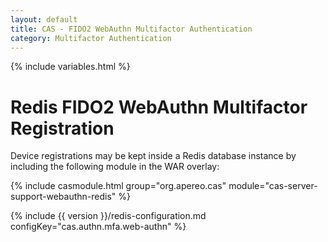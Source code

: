 ```yaml
---
layout: default
title: CAS - FIDO2 WebAuthn Multifactor Authentication
category: Multifactor Authentication
---
```


{% include variables.html %}

# Redis FIDO2 WebAuthn Multifactor Registration

Device registrations may be kept inside a Redis database instance by including the following module in the WAR overlay:

{% include casmodule.html group="org.apereo.cas" module="cas-server-support-webauthn-redis" %}

{% include {{ version }}/redis-configuration.md configKey="cas.authn.mfa.web-authn" %}
